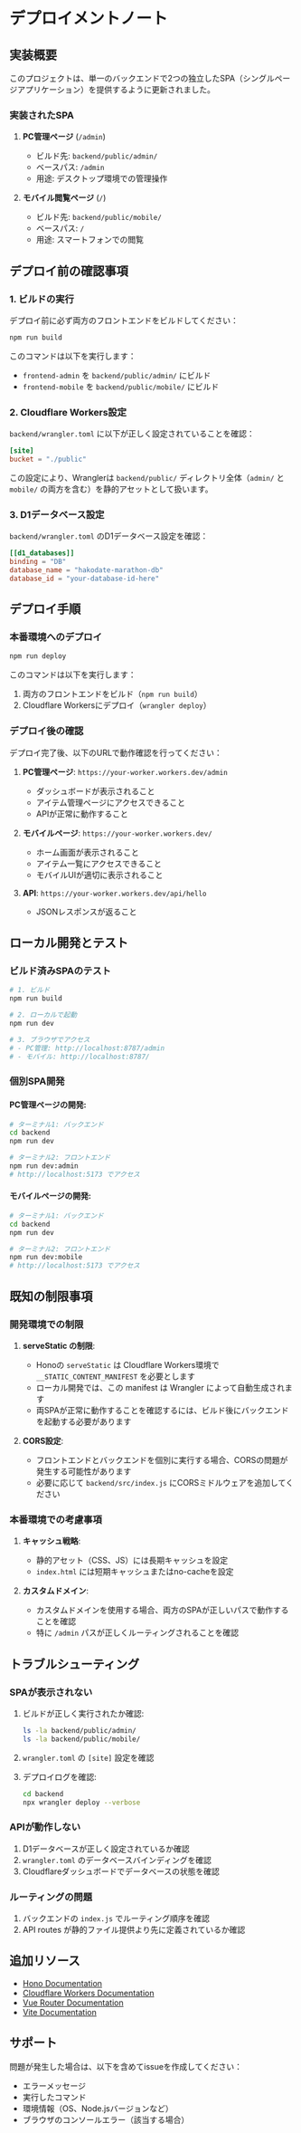 # デプロイメントノート

## 実装概要

このプロジェクトは、単一のバックエンドで2つの独立したSPA（シングルページアプリケーション）を提供するように更新されました。

### 実装されたSPA

1. **PC管理ページ** (`/admin`)
   - ビルド先: `backend/public/admin/`
   - ベースパス: `/admin`
   - 用途: デスクトップ環境での管理操作

2. **モバイル閲覧ページ** (`/`)
   - ビルド先: `backend/public/mobile/`
   - ベースパス: `/`
   - 用途: スマートフォンでの閲覧

## デプロイ前の確認事項

### 1. ビルドの実行

デプロイ前に必ず両方のフロントエンドをビルドしてください：

```bash
npm run build
```

このコマンドは以下を実行します：
- `frontend-admin` を `backend/public/admin/` にビルド
- `frontend-mobile` を `backend/public/mobile/` にビルド

### 2. Cloudflare Workers設定

`backend/wrangler.toml` に以下が正しく設定されていることを確認：

```toml
[site]
bucket = "./public"
```

この設定により、Wranglerは `backend/public/` ディレクトリ全体（`admin/` と `mobile/` の両方を含む）を静的アセットとして扱います。

### 3. D1データベース設定

`backend/wrangler.toml` のD1データベース設定を確認：

```toml
[[d1_databases]]
binding = "DB"
database_name = "hakodate-marathon-db"
database_id = "your-database-id-here"
```

## デプロイ手順

### 本番環境へのデプロイ

```bash
npm run deploy
```

このコマンドは以下を実行します：
1. 両方のフロントエンドをビルド（`npm run build`）
2. Cloudflare Workersにデプロイ（`wrangler deploy`）

### デプロイ後の確認

デプロイ完了後、以下のURLで動作確認を行ってください：

1. **PC管理ページ**: `https://your-worker.workers.dev/admin`
   - ダッシュボードが表示されること
   - アイテム管理ページにアクセスできること
   - APIが正常に動作すること

2. **モバイルページ**: `https://your-worker.workers.dev/`
   - ホーム画面が表示されること
   - アイテム一覧にアクセスできること
   - モバイルUIが適切に表示されること

3. **API**: `https://your-worker.workers.dev/api/hello`
   - JSONレスポンスが返ること

## ローカル開発とテスト

### ビルド済みSPAのテスト

```bash
# 1. ビルド
npm run build

# 2. ローカルで起動
npm run dev

# 3. ブラウザでアクセス
# - PC管理: http://localhost:8787/admin
# - モバイル: http://localhost:8787/
```

### 個別SPA開発

#### PC管理ページの開発:
```bash
# ターミナル1: バックエンド
cd backend
npm run dev

# ターミナル2: フロントエンド
npm run dev:admin
# http://localhost:5173 でアクセス
```

#### モバイルページの開発:
```bash
# ターミナル1: バックエンド
cd backend
npm run dev

# ターミナル2: フロントエンド
npm run dev:mobile
# http://localhost:5173 でアクセス
```

## 既知の制限事項

### 開発環境での制限

1. **serveStatic の制限**: 
   - Honoの `serveStatic` は Cloudflare Workers環境で `__STATIC_CONTENT_MANIFEST` を必要とします
   - ローカル開発では、この manifest は Wrangler によって自動生成されます
   - 両SPAが正常に動作することを確認するには、ビルド後にバックエンドを起動する必要があります

2. **CORS設定**:
   - フロントエンドとバックエンドを個別に実行する場合、CORSの問題が発生する可能性があります
   - 必要に応じて `backend/src/index.js` にCORSミドルウェアを追加してください

### 本番環境での考慮事項

1. **キャッシュ戦略**: 
   - 静的アセット（CSS、JS）には長期キャッシュを設定
   - `index.html` には短期キャッシュまたはno-cacheを設定

2. **カスタムドメイン**:
   - カスタムドメインを使用する場合、両方のSPAが正しいパスで動作することを確認
   - 特に `/admin` パスが正しくルーティングされることを確認

## トラブルシューティング

### SPAが表示されない

1. ビルドが正しく実行されたか確認:
   ```bash
   ls -la backend/public/admin/
   ls -la backend/public/mobile/
   ```

2. `wrangler.toml` の `[site]` 設定を確認

3. デプロイログを確認:
   ```bash
   cd backend
   npx wrangler deploy --verbose
   ```

### APIが動作しない

1. D1データベースが正しく設定されているか確認
2. `wrangler.toml` のデータベースバインディングを確認
3. Cloudflareダッシュボードでデータベースの状態を確認

### ルーティングの問題

1. バックエンドの `index.js` でルーティング順序を確認
2. API routes が静的ファイル提供より先に定義されているか確認

## 追加リソース

- [Hono Documentation](https://hono.dev/)
- [Cloudflare Workers Documentation](https://developers.cloudflare.com/workers/)
- [Vue Router Documentation](https://router.vuejs.org/)
- [Vite Documentation](https://vitejs.dev/)

## サポート

問題が発生した場合は、以下を含めてissueを作成してください：
- エラーメッセージ
- 実行したコマンド
- 環境情報（OS、Node.jsバージョンなど）
- ブラウザのコンソールエラー（該当する場合）

